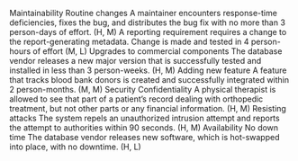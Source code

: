 Maintainability Routine changes A maintainer encounters response-time deficiencies, fixes the bug, and distributes the bug fix with no more than 3 person-days of effort. (H, M) A reporting requirement requires a change to the report-generating metadata. Change is made and tested in 4 person-hours of effort (M, L) Upgrades to commercial components The database vendor releases a new major version that is successfully tested and installed in less than 3 person-weeks. (H, M) Adding new feature A feature that tracks blood bank donors is created and successfully integrated within 2 person-months. (M, M) Security Confidentiality A physical therapist is allowed to see that part of a patient’s record dealing with orthopedic treatment, but not other parts or any financial information. (H, M) Resisting attacks The system repels an unauthorized intrusion attempt and reports the attempt to authorities within 90 seconds. (H, M) Availability No down time The database vendor releases new software, which is hot-swapped into place, with no downtime. (H, L)